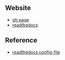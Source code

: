 


## Website
- [gh page](https://1010code.github.io/mkdocs_start_kit/)
- [readthedocs](https://mkdocs-start-kit.readthedocs.io/zh-tw/latest/)

## Reference
- [readthedocs config-file](https://docs.readthedocs.io/en/stable/config-file/v2.html#formats)